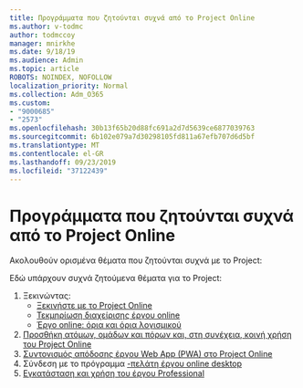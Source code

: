 ```yaml
---
title: Προγράμματα που ζητούνται συχνά από το Project Online
ms.author: v-todmc
author: todmccoy
manager: mnirkhe
ms.date: 9/18/19
ms.audience: Admin
ms.topic: article
ROBOTS: NOINDEX, NOFOLLOW
localization_priority: Normal
ms.collection: Adm_O365
ms.custom:
- "9000685"
- "2573"
ms.openlocfilehash: 30b13f65b20d88fc691a2d7d5639ce6877039763
ms.sourcegitcommit: 6b102e079a7d30298105fd811a67efb707d6d5bf
ms.translationtype: MT
ms.contentlocale: el-GR
ms.lasthandoff: 09/23/2019
ms.locfileid: "37122439"
---
```

# <a name="project-online-frequently-requested-topics"></a>Προγράμματα που ζητούνται συχνά από το Project Online

Ακολουθούν ορισμένα θέματα που ζητούνται συχνά με το Project:

Εδώ υπάρχουν συχνά ζητούμενα θέματα για το Project:
1.  Ξεκινώντας: 
    -   [Ξεκινήστε με το Project Online](https://docs.microsoft.comProjectOnline/get-started-with-project-online) 
    -   [Τεκμηρίωση διαχείρισης έργου online](https://docs.microsoft.com/projectonline/project-online) 
    -   [Έργο online: όρια και όρια λογισμικού](https://docs.microsoft.com/ProjectOnline/project-online-software-boundaries-and-limits) 
2.  [Προσθήκη ατόμων, ομάδων και πόρων και, στη συνέχεια, κοινή χρήση του Project Online](https://docs.microsoft.com/projectonline/step-2-add-people-to-project-online) 
3.  [Συντονισμός απόδοσης έργου Web App (PWA) στο Project Online](https://docs.microsoft.com/projectonline/tune-project-online-performance)
4.  Σύνδεση με το πρόγραμμα [-πελάτη έργου online desktop](https://docs.microsoft.com/projectonline/connect-to-project-online-with-the-project-online-desktop-client) 
5.  [Εγκατάσταση και χρήση του έργου Professional](https://support.office.com/article/install-project-7059249b-d9fe-4d61-ab96-5c5bf435f281?ui=en-US&rs=en-US&ad=US) 
